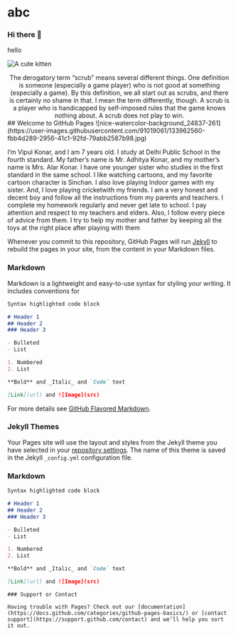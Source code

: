 # abc
### Hi there 👋
hello
<!--
**mithumithursan/mithumithursan** is a ✨ _special_ ✨ repository because its `README.md` (this file) appears on your GitHub profile.

Here are some ideas to get you started:

- 🔭 I’m currently working on ...
- 🌱 I’m currently learning ...
- 👯 I’m looking to collaborate on ...
- 🤔 I’m looking for help with ...
- 💬 Ask me about ...
- 📫 How to reach me: ...
- 😄 Pronouns: ...
- ⚡ Fun fact: ...
-->
![A cute kitten](http://placekitten.com/200/300?style=centerme)
<div align="center">The derogatory term “scrub” means several different things. One
definition is someone (especially a game player) who is not good at something (especially a
game). By this definition, we all start out as scrubs, and there is certainly no shame in that. I
mean the term differently, though. A scrub is a player who is handicapped by self-imposed
rules that the game knows nothing about. A scrub does not play to win.</div>
## Welcome to GitHub Pages
![nice-watercolor-background_24837-261](https://user-images.githubusercontent.com/91019061/133962560-fbb4d289-2956-41c1-92fd-79abb2587b98.jpg)

I’m Vipul Konar, and I am 7 years old.
I study at Delhi Public School in the fourth standard.
My father’s name is Mr. Adhitya Konar, and my mother’s name is Mrs. Alar Konar.
I have one younger sister who studies in the first standard in the same school.
I like watching cartoons, and my favorite cartoon character is Sinchan.
I also love playing Indoor games with my sister. And, I love playing cricketwith my friends.
I am a very honest and decent boy and follow all the instructions from my parents and teachers.
I complete my homework regularly and never get late to school.
I pay attention and respect to my teachers and elders. Also, I follow every piece of advice from them.
I try to help my mother and father by keeping all the toys at the right place after playing with them

Whenever you commit to this repository, GitHub Pages will run [Jekyll](https://jekyllrb.com/) to rebuild the pages in your site, from the content in your Markdown files.

### Markdown

Markdown is a lightweight and easy-to-use syntax for styling your writing. It includes conventions for

```markdown
Syntax highlighted code block

# Header 1
## Header 2
### Header 3

- Bulleted
- List

1. Numbered
2. List

**Bold** and _Italic_ and `Code` text

[Link](url) and ![Image](src)
```

For more details see [GitHub Flavored Markdown](https://guides.github.com/features/mastering-markdown/).

### Jekyll Themes

Your Pages site will use the layout and styles from the Jekyll theme you have selected in your [repository settings](https://github.com/mithumithursan/kifg/settings/pages). The name of this theme is saved in the Jekyll `_config.yml` configuration file.
### Markdown

```markdown
Syntax highlighted code block

# Header 1
## Header 2
### Header 3

- Bulleted
- List

1. Numbered
2. List

**Bold** and _Italic_ and `Code` text

[Link](url) and ![Image](src)
```

```
### Support or Contact

Having trouble with Pages? Check out our [documentation](https://docs.github.com/categories/github-pages-basics/) or [contact support](https://support.github.com/contact) and we’ll help you sort it out.
